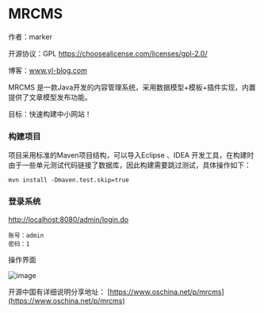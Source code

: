MRCMS
========

作者：marker

开源协议：GPL
https://choosealicense.com/licenses/gpl-2.0/

博客：www.yl-blog.com

MRCMS 是一款Java开发的内容管理系统，采用数据模型+模板+插件实现，内置提供了文章模型发布功能。

目标：快速构建中小网站！



### 构建项目

项目采用标准的Maven项目结构，可以导入Eclipse 、IDEA 开发工具，在构建时由于一些单元测试代码链接了数据库，因此构建需要跳过测试，具体操作如下：


```
mvn install -Dmaven.test.skip=true
```


###  登录系统

[http://localhost:8080/admin/login.do](http://localhost:8080/admin/login.do)
```
账号：admin
密码：1
```

操作界面

![image](http://static.oschina.net/uploads/space/2014/0721/123006_tPjQ_218887.png)

开源中国有详细说明分享地址：
[https://www.oschina.net/p/mrcms](https://www.oschina.net/p/mrcms)



